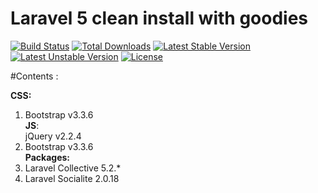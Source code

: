 # Laravel 5 clean install with goodies

[![Build Status](https://travis-ci.org/laravel/framework.svg)](https://travis-ci.org/laravel/framework)
[![Total Downloads](https://poser.pugx.org/laravel/framework/d/total.svg)](https://packagist.org/packages/laravel/framework)
[![Latest Stable Version](https://poser.pugx.org/laravel/framework/v/stable.svg)](https://packagist.org/packages/laravel/framework)
[![Latest Unstable Version](https://poser.pugx.org/laravel/framework/v/unstable.svg)](https://packagist.org/packages/laravel/framework)
[![License](https://poser.pugx.org/laravel/framework/license.svg)](https://packagist.org/packages/laravel/framework)

#Contents :

<strong>CSS:</strong><br />
1. Bootstrap v3.3.6 <br />
<strong>JS</strong>: <br />
jQuery v2.2.4
1. Bootstrap v3.3.6<br />
<strong>Packages:</strong> <br />
1. Laravel Collective 5.2.*
2. Laravel Socialite 2.0.18
